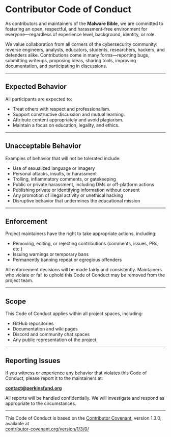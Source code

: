 # Contributor Code of Conduct

As contributors and maintainers of the **Malware Bible**, we are committed to fostering an open, respectful, and harassment-free environment for everyone—regardless of experience level, background, identity, or role.

We value collaboration from all corners of the cybersecurity community: reverse engineers, analysts, educators, students, researchers, hackers, and defenders alike. Contributions come in many forms—reporting bugs, submitting writeups, proposing ideas, sharing tools, improving documentation, and participating in discussions.

---

## Expected Behavior

All participants are expected to:

- Treat others with respect and professionalism.
- Support constructive discussion and mutual learning.
- Attribute content appropriately and avoid plagiarism.
- Maintain a focus on education, legality, and ethics.

---

## Unacceptable Behavior

Examples of behavior that will not be tolerated include:

- Use of sexualized language or imagery  
- Personal attacks, insults, or harassment  
- Trolling, inflammatory comments, or gatekeeping  
- Public or private harassment, including DMs or off-platform actions  
- Publishing private or identifying information without consent  
- Any promotion of illegal activity or unethical hacking  
- Disruptive behavior that undermines the educational mission

---

## Enforcement

Project maintainers have the right to take appropriate actions, including:

- Removing, editing, or rejecting contributions (comments, issues, PRs, etc.)  
- Issuing warnings or temporary bans  
- Permanently banning repeat or egregious offenders

All enforcement decisions will be made fairly and consistently. Maintainers who violate or fail to uphold this Code of Conduct may be removed from the project team.

---

## Scope

This Code of Conduct applies within all project spaces, including:

- GitHub repositories  
- Documentation and wiki pages  
- Discord and community chat spaces  
- Any public representation of the project

---

## Reporting Issues

If you witness or experience any behavior that violates this Code of Conduct, please report it to the maintainers at:

**contact@perkinsfund.org**

All reports will be handled confidentially. We will investigate and respond as appropriate to the circumstances.

---

This Code of Conduct is based on the [Contributor Covenant](https://www.contributor-covenant.org), version 1.3.0, available at  
[contributor-covenant.org/version/1/3/0/](https://www.contributor-covenant.org/version/1/3/0/)
